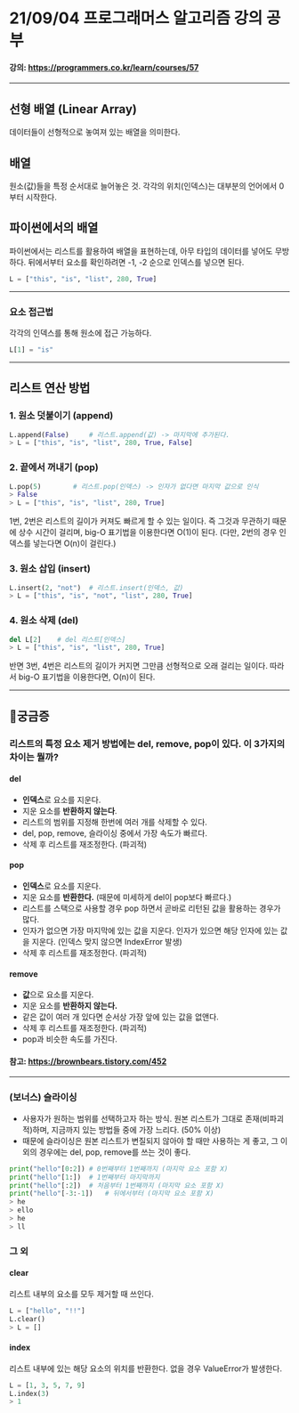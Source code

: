 # 21/09/04 프로그래머스 알고리즘 강의 공부
#### 강의: <a>https://programmers.co.kr/learn/courses/57</a> 
***
## 선형 배열 (Linear Array)
데이터들이 선형적으로 놓여져 있는 배열을 의미한다.
## 배열
원소(값)들을 특정 순서대로 늘어놓은 것.
각각의 위치(인덱스)는 대부분의 언어에서 0부터 시작한다.
## 파이썬에서의 배열
파이썬에서는 리스트를 활용하여 배열을 표현하는데, 아무 타입의 데이터를 넣어도 무방하다.
뒤에서부터 요소를 확인하려면 -1, -2 순으로 인덱스를 넣으면 된다.
```python
L = ["this", "is", "list", 280, True]
```
***
### 요소 접근법
각각의 인덱스를 통해 원소에 접근 가능하다.
```python
L[1] = "is"
```
***
## 리스트 연산 방법
### 1. 원소 덧붙이기 (append)
```python
L.append(False)     # 리스트.append(값) -> 마지막에 추가된다.
> L = ["this", "is", "list", 280, True, False]
```
### 2. 끝에서 꺼내기 (pop)
```python
L.pop(5)        # 리스트.pop(인덱스) -> 인자가 없다면 마지막 값으로 인식
> False
> L = ["this", "is", "list", 280, True]
```
1번, 2번은 리스트의 길이가 커져도 빠르게 할 수 있는 일이다. 즉 그것과 무관하기 때문에 상수 시간이 걸리며, big-O 표기법을 이용한다면 O(1)이 된다. (다만, 2번의 경우 인덱스를 넣는다면 O(n)이 걸린다.)
### 3. 원소 삽입 (insert)
```python
L.insert(2, "not")  # 리스트.insert(인덱스, 값)
> L = ["this", "is", "not", "list", 280, True]
```
### 4. 원소 삭제 (del)
```python
del L[2]    # del 리스트[인덱스]
> L = ["this", "is", "list", 280, True]
```
반면 3번, 4번은 리스트의 길이가 커지면 그만큼 선형적으로 오래 걸리는 일이다. 따라서 big-O 표기법을 이용한다면, O(n)이 된다.
***
## 🤔궁금증
### 리스트의 특정 요소 제거 방법에는 del, remove, pop이 있다. 이 3가지의 차이는 뭘까?
#### del
* <b>인덱스</b>로 요소를 지운다. 
* 지운 요소를 <b>반환하지 않는다</b>. 
* 리스트의 범위를 지정해 한번에 여러 개를 삭제할 수 있다.
* del, pop, remove, 슬라이싱 중에서 가장 속도가 빠르다.
* 삭제 후 리스트를 재조정한다. (파괴적)
#### pop
* <b>인덱스</b>로 요소를 지운다.
* 지운 요소를 <b>반환한다.</b> (때문에 미세하게 del이 pop보다 빠르다.) 
* 리스트를 스택으로 사용할 경우 pop 하면서 곧바로 리턴된 값을 활용하는 경우가 많다.
* 인자가 없으면 가장 마지막에 있는 값을 지운다. 인자가 있으면 해당 인자에 있는 값을 지운다. (인덱스 맞지 않으면 IndexError 발생)
* 삭제 후 리스트를 재조정한다. (파괴적)
#### remove
* <b>값</b>으로 요소를 지운다.
* 지운 요소를 <b>반환하지 않는다.</b> 
* 같은 값이 여러 개 있다면 순서상 가장 앞에 있는 값을 없앤다.
* 삭제 후 리스트를 재조정한다. (파괴적)
* pop과 비슷한 속도를 가진다.
#### 참고: https://brownbears.tistory.com/452 
***
### (보너스) 슬라이싱
* 사용자가 원하는 범위를 선택하고자 하는 방식. 원본 리스트가 그대로 존재(비파괴적)하며, 지금까지 있는 방법들 중에 가장 느리다. (50% 이상)
* 때문에 슬라이싱은 원본 리스트가 변질되지 않아야 할 때만 사용하는 게 좋고, 그 이외의 경우에는 del, pop, remove를 쓰는 것이 좋다.
```python
print("hello"[0:2]) # 0번째부터 1번째까지 (마지막 요소 포함 X)
print("hello"[1:])  # 1번째부터 마지막까지
print("hello"[:2])  # 처음부터 1번째까지 (마지막 요소 포함 X)
print("hello"[-3:-1])   # 뒤에서부터 (마지막 요소 포함 X)
> he
> ello
> he
> ll
```
### 그 외
#### clear
리스트 내부의 요소를 모두 제거할 때 쓰인다. 
```python
L = ["hello", "!!"]
L.clear()
> L = []
```
#### index
리스트 내부에 있는 해당 요소의 위치를 반환한다. 없을 경우 ValueError가 발생한다.
```python
L = [1, 3, 5, 7, 9]
L.index(3)
> 1
```
